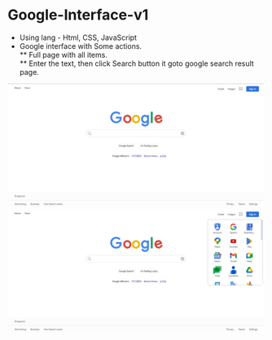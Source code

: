# Google-Interface-v1
* Using lang - Html, CSS, JavaScript
* Google interface with Some actions.\
** Full page with all items.\
** Enter the text, then click Search button it goto google search result page.


![Alt text](images/MDPic/google%20%20main%20interface.jpg)
![Alt text](images/MDPic/google%20apps.jpg)